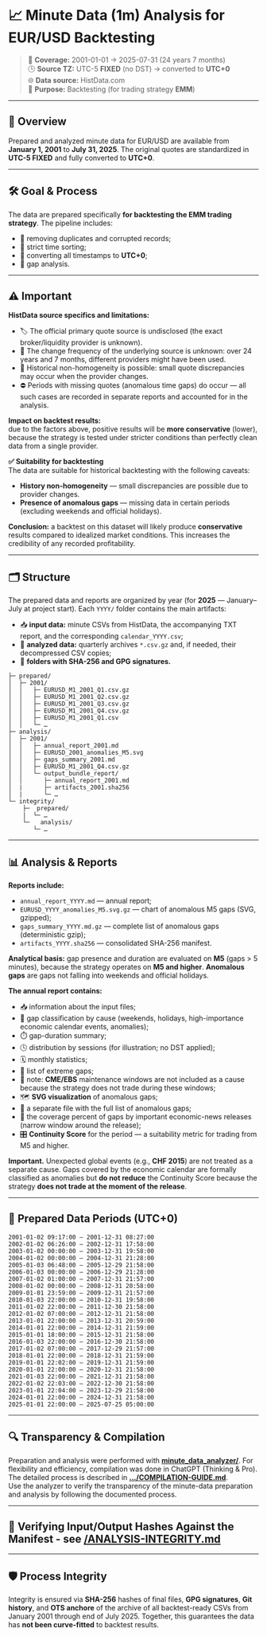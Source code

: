 # 📈 Minute Data (1m) Analysis for EUR/USD Backtesting

> 📅 **Coverage:** 2001-01-01 → 2025-07-31 (24 years 7 months)  
> 🕒 **Source TZ:** UTC-5 **FIXED** (no DST) → converted to **UTC+0**  
> 🌐 **Data source:** HistData.com  
> 🎯 **Purpose:** Backtesting (for trading strategy **EMM**)

---

## 🧭 Overview

Prepared and analyzed minute data for EUR/USD are available from **January 1, 2001** to **July 31, 2025**. The original quotes are standardized in **UTC-5 FIXED** and fully converted to **UTC+0**.

---

## 🛠️ Goal & Process

The data are prepared specifically **for backtesting the EMM trading strategy**. The pipeline includes:
- 🧹 removing duplicates and corrupted records;  
- 🧱 strict time sorting;  
- 🔁 converting all timestamps to **UTC+0**;  
- 🔎 gap analysis.

---

## ⚠️ Important

**HistData source specifics and limitations:**
- 🏷️ The official primary quote source is undisclosed (the exact broker/liquidity provider is unknown).  
- 🔁 The change frequency of the underlying source is unknown: over 24 years and 7 months, different providers might have been used.  
- 🧩 Historical non-homogeneity is possible: small quote discrepancies may occur when the provider changes.  
- ⛔ Periods with missing quotes (anomalous time gaps) do occur — all such cases are recorded in separate reports and accounted for in the analysis.

**Impact on backtest results:**  
due to the factors above, positive results will be **more conservative** (lower), because the strategy is tested under stricter conditions than perfectly clean data from a single provider.

**✅ Suitability for backtesting**  
The data are suitable for historical backtesting with the following caveats:
- **History non-homogeneity** — small discrepancies are possible due to provider changes.  
- **Presence of anomalous gaps** — missing data in certain periods (excluding weekends and official holidays).

**Conclusion:** a backtest on this dataset will likely produce **conservative** results compared to idealized market conditions. This increases the credibility of any recorded profitability.

---

## 🗂️ Structure

The prepared data and reports are organized by year (for **2025** — January–July at project start). Each `YYYY/` folder contains the main artifacts:

- 📥 **input data:** minute CSVs from HistData, the accompanying TXT report, and the corresponding `calendar_YYYY.csv`;  
- 🧪 **analyzed data:** quarterly archives `*.csv.gz` and, if needed, their decompressed CSV copies;  
- 🔐 **folders with SHA-256 and GPG signatures.**

```text
├─ prepared/
│  ├─ 2001/
│  │   ├─ EURUSD_M1_2001_Q1.csv.gz
│  │   ├─ EURUSD_M1_2001_Q2.csv.gz
│  │   ├─ EURUSD_M1_2001_Q3.csv.gz
│  │   ├─ EURUSD_M1_2001_Q4.csv.gz
│  │   ├─ EURUSD_M1_2001_Q1.csv       
│  │   └─ …
├─ analysis/                       
│  ├─ 2001/
│  │   ├─ annual_report_2001.md
│  │   ├─ EURUSD_2001_anomalies_M5.svg    
│  │   ├─ gaps_summary_2001.md 
│  │   ├─ EURUSD_M1_2001_Q4.csv.gz
│  │   └─ output_bundle_report/        
│  │      ├─ annual_report_2001.md
│  |      ├─ artifacts_2001.sha256
│  |      └─ …
└─ integrity/  
    ├─  prepared/                         
    |  └─ …
    └─   analysis/  
       └─ …
```

---

## 📊 Analysis & Reports

**Reports include:**  
- `annual_report_YYYY.md` — annual report;  
- `EURUSD_YYYY_anomalies_M5.svg.gz` — chart of anomalous M5 gaps (SVG, gzipped);  
- `gaps_summary_YYYY.md.gz` — complete list of anomalous gaps (deterministic gzip);  
- `artifacts_YYYY.sha256` — consolidated SHA-256 manifest.

**Analytical basis:** gap presence and duration are evaluated on **M5** (gaps > 5 minutes), because the strategy operates on **M5 and higher**. **Anomalous gaps** are gaps not falling into weekends and official holidays.

**The annual report contains:**  
- 📥 information about the input files;  
- 🧭 gap classification by cause (weekends, holidays, high-importance economic calendar events, anomalies);  
- ⏱️ gap-duration summary;  
- 🕓 distribution by sessions (for illustration; no DST applied);  
- 🗓️ monthly statistics;  
- 🚨 list of extreme gaps;  
- 📝 note: **CME/EBS** maintenance windows are not included as a cause because the strategy does not trade during these windows;  
- 🗺️ **SVG visualization** of anomalous gaps;  
- 📄 a separate file with the full list of anomalous gaps;  
- 🔔 the coverage percent of gaps by important economic-news releases (narrow window around the release);  
- 🎛️ **Continuity Score** for the period — a suitability metric for trading from M5 and higher.

**Important.** Unexpected global events (e.g., **CHF 2015**) are not treated as a separate cause. Gaps covered by the economic calendar are formally classified as anomalies but **do not reduce** the Continuity Score because the strategy **does not trade at the moment of the release**.

---

## 🧾 Prepared Data Periods (UTC+0)

```
2001-01-02 09:17:00 — 2001-12-31 08:27:00
2002-01-02 06:26:00 — 2002-12-31 17:58:00
2003-01-02 00:00:00 — 2003-12-31 19:58:00
2004-01-02 00:00:00 — 2004-12-31 21:28:00
2005-01-03 06:48:00 — 2005-12-29 21:58:00
2006-01-03 00:00:00 — 2006-12-29 21:28:00
2007-01-02 01:00:00 — 2007-12-31 21:57:00
2008-01-02 00:00:00 — 2008-12-31 20:58:00
2009-01-01 23:59:00 — 2009-12-31 21:57:00
2010-01-03 22:00:00 — 2010-12-31 19:58:00
2011-01-02 22:00:00 — 2011-12-30 21:58:00
2012-01-02 07:00:00 — 2012-12-31 21:58:00
2013-01-01 22:00:00 — 2013-12-31 20:59:00
2014-01-01 22:00:00 — 2014-12-31 21:59:00
2015-01-01 18:00:00 — 2015-12-31 21:58:00
2016-01-03 22:00:00 — 2016-12-30 21:58:00
2017-01-02 07:00:00 — 2017-12-29 21:57:00
2018-01-01 22:00:00 — 2018-12-31 21:59:00
2019-01-01 22:02:00 — 2019-12-31 21:59:00
2020-01-01 22:00:00 — 2020-12-31 21:58:00
2021-01-03 22:00:00 — 2021-12-31 21:58:00
2022-01-02 22:03:00 — 2022-12-30 21:58:00
2023-01-01 22:04:00 — 2023-12-29 21:58:00
2024-01-01 22:00:00 — 2024-12-31 21:58:00
2025-01-01 22:00:00 — 2025-07-25 05:00:00
```

---

## 🔍 Transparency & Compilation

Preparation and analysis were performed with **[minute_data_analyzer/](https://github.com/euro-macromechanica-backtest/minute-data-analyzer)**. For flexibility and efficiency, compilation was done in ChatGPT (Thinking & Pro). The detailed process is described in **[.../COMPILATION-GUIDE.md](https://github.com/euro-macromechanica-backtest/data-hub/tree/main/analysis/COMPILATION-GUIDE.md)**.  
Use the analyzer to verify the transparency of the minute-data preparation and analysis by following the documented process.

---

## 🧪 Verifying Input/Output Hashes Against the Manifest - see [/ANALYSIS-INTEGRITY.md](https://github.com/euro-macromechanica-backtest/data-hub/tree/main/analysis/ANALYSIS-INTEGRITY.md)

---

## 🛡️ Process Integrity

Integrity is ensured via **SHA-256** hashes of final files, **GPG signatures**, **Git history**, and **OTS anchore** of the archive of all backtest-ready CSVs from January 2001 through end of July 2025. Together, this guarantees the data has **not been curve‑fitted** to backtest results.
